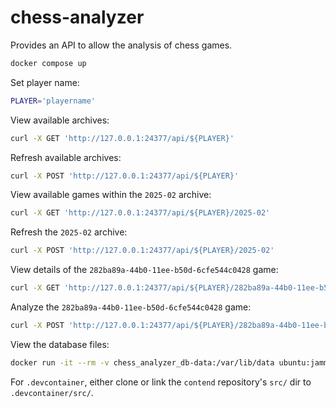 # chess-analyzer

Provides an API to allow the analysis of chess games.

```bash
docker compose up
```

Set player name:
```bash
PLAYER='playername'
```

View available archives:
```bash
curl -X GET 'http://127.0.0.1:24377/api/${PLAYER}'
```

Refresh available archives:
```bash
curl -X POST 'http://127.0.0.1:24377/api/${PLAYER}'
```

View available games within the `2025-02` archive:
```bash
curl -X GET 'http://127.0.0.1:24377/api/${PLAYER}/2025-02'
```

Refresh the `2025-02` archive:
```bash
curl -X POST 'http://127.0.0.1:24377/api/${PLAYER}/2025-02'
```

View details of the `282ba89a-44b0-11ee-b50d-6cfe544c0428` game:
```bash
curl -X GET 'http://127.0.0.1:24377/api/${PLAYER}/282ba89a-44b0-11ee-b50d-6cfe544c0428'
```

Analyze the `282ba89a-44b0-11ee-b50d-6cfe544c0428` game:
```bash
curl -X POST 'http://127.0.0.1:24377/api/${PLAYER}/282ba89a-44b0-11ee-b50d-6cfe544c0428'
```

View the database files:
```bash
docker run -it --rm -v chess_analyzer_db-data:/var/lib/data ubuntu:jammy /bin/ls -hAlp /var/lib/data/
```

For `.devcontainer`, either clone or link the `contend` repository's `src/` dir to `.devcontainer/src/`.